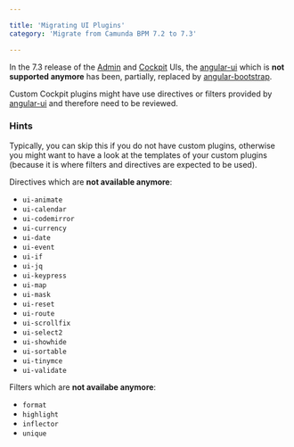 ```yaml
---

title: 'Migrating UI Plugins'
category: 'Migrate from Camunda BPM 7.2 to 7.3'

---
```


In the 7.3 release of the [Admin][admin] and [Cockpit][cockpit] UIs, the [angular-ui][angular-ui] which is __not supported anymore__ has been, partially, replaced by [angular-bootstrap][angular-bootstrap].

Custom Cockpit plugins might have use directives or filters provided by [angular-ui][angular-ui] and therefore need to be reviewed.

### Hints
Typically, you can skip this if you do not have custom plugins, otherwise you might want to have a look at the templates of your custom plugins (because it is where filters and directives are expected to be used).

Directives which are __not available anymore__:

- `ui-animate`
- `ui-calendar`
- `ui-codemirror`
- `ui-currency`
- `ui-date`
- `ui-event`
- `ui-if`
- `ui-jq`
- `ui-keypress`
- `ui-map`
- `ui-mask`
- `ui-reset`
- `ui-route`
- `ui-scrollfix`
- `ui-select2`
- `ui-showhide`
- `ui-sortable`
- `ui-tinymce`
- `ui-validate`

Filters which are __not availabe anymore__:

- `format`
- `highlight`
- `inflector`
- `unique`



[admin]: https://github.com/camunda-/camunda-admin-ui
[cockpit]: https://github.com/camunda-/camunda-cockpit-ui
[angular-ui]: https://github.com/angular-ui/angular-ui-OLDREPO
[angular-bootstrap]: https://github.com/angular-ui/bootstrap
